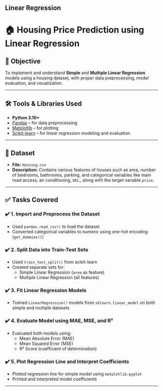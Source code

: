 ## Linear Regression
# 🏠 Housing Price Prediction using Linear Regression

## 🎯 Objective
To implement and understand **Simple** and **Multiple Linear Regression** models using a housing dataset, with proper data preprocessing, model evaluation, and visualization.

---

## 🛠 Tools & Libraries Used
- **Python 3.10+**
- [Pandas](https://pandas.pydata.org/) – for data preprocessing
- [Matplotlib](https://matplotlib.org/) – for plotting
- [Scikit-learn](https://scikit-learn.org/stable/) – for linear regression modeling and evaluation

---

## 📂 Dataset
- **File:** `Housing.csv`
- **Description:** Contains various features of houses such as area, number of bedrooms, bathrooms, parking, and categorical variables like main road access, air conditioning, etc., along with the target variable `price`.

---

## ✅ Tasks Covered

### ✔️ 1. Import and Preprocess the Dataset
- Used `pandas.read_csv()` to load the dataset
- Converted categorical variables to numeric using one-hot encoding (`get_dummies()`)

### ✔️ 2. Split Data into Train-Test Sets
- Used `train_test_split()` from scikit-learn
- Created separate sets for:
  - Simple Linear Regression (`area` as feature)
  - Multiple Linear Regression (all features)

### ✔️ 3. Fit Linear Regression Models
- Trained `LinearRegression()` models from `sklearn.linear_model` on both simple and multiple datasets

### ✔️ 4. Evaluate Model using MAE, MSE, and R²
- Evaluated both models using:
  - Mean Absolute Error (MAE)
  - Mean Squared Error (MSE)
  - R² Score (coefficient of determination)

### ✔️ 5. Plot Regression Line and Interpret Coefficients
- Plotted regression line for simple model using `matplotlib.pyplot`
- Printed and interpreted model coefficients

---


